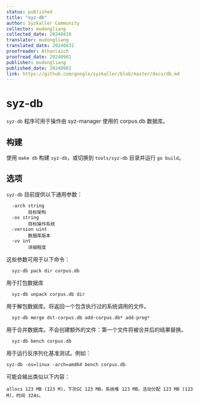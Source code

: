 ```yaml
---
status: published
title: "syz-db"
author: Syzkaller Community
collector: mudongliang
collected_date: 20240428
translator: mudongliang
translated_date: 20240831
proofreader: Athanlaich
proofread_date: 20240901
publisher: mudongliang
published_date: 20240902
link: https://github.com/google/syzkaller/blob/master/docs/db.md
---
```


# syz-db

`syz-db` 程序可用于操作由 syz-manager 使用的 corpus.db 数据库。

## 构建

使用 `make db` 构建 `syz-db`，或切换到 `tools/syz-db` 目录并运行 `go build`。

## 选项

`syz-db` 目前提供以下通用参数：

```shell
  -arch string
    	目标架构
  -os string
    	目标操作系统
  -version uint
    	数据库版本
  -vv int
    	详细程度
```

这些参数可用于以下命令：

```
  syz-db pack dir corpus.db
```

用于打包数据库

```
  syz-db unpack corpus.db dir
```

用于解包数据库。将返回一个包含执行过的系统调用的文件。

```
  syz-db merge dst-corpus.db add-corpus.db* add-prog*
```

用于合并数据库。不会创建额外的文件：第一个文件将被合并后的结果替换。

```
  syz-db bench corpus.db
```

用于运行反序列化基准测试。例如：

```
syz-db -os=linux -arch=amd64 bench corpus.db
```

可能会输出类似以下内容：

```
allocs 123 MB (123 M)，下次GC 123 MB，系统堆 123 MB，活动分配 123 MB (123 M)，时间 324s。
```
